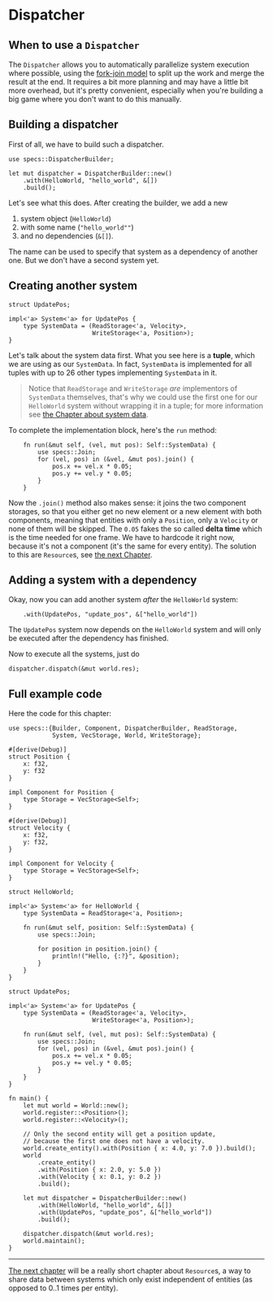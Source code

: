 # Dispatcher

## When to use a `Dispatcher`

The `Dispatcher` allows you to automatically parallelize
system execution where possible, using the [fork-join model][fj] to split up the
work and merge the result at the end. It requires a bit more planning
and may have a little bit more overhead, but it's pretty convenient,
especially when you're building a big game where you don't
want to do this manually.

[fj]: https://en.wikipedia.org/wiki/Fork–join_model

## Building a dispatcher

First of all, we have to build such a dispatcher.

```rust,ignore
use specs::DispatcherBuilder;

let mut dispatcher = DispatcherBuilder::new()
    .with(HelloWorld, "hello_world", &[])
    .build();
```

Let's see what this does. After creating the builder,
we add a new

1) system object (`HelloWorld`)
2) with some name (`"hello_world""`)
3) and no dependencies (`&[]`).

The name can be used to specify that system
as a dependency of another one. But we don't have a second
system yet.

## Creating another system

```rust,ignore
struct UpdatePos;

impl<'a> System<'a> for UpdatePos {
    type SystemData = (ReadStorage<'a, Velocity>,
                       WriteStorage<'a, Position>);
}
```

Let's talk about the system data first. What you see here is a **tuple**, which we are using as our `SystemData`.
In fact, `SystemData` is implemented for all tuples with up to 26 other types implementing `SystemData` in it.

> Notice that `ReadStorage` and `WriteStorage` *are* implementors of `SystemData`
  themselves, that's why we could use the first one for our `HelloWorld` system
  without wrapping it in a tuple; for more information see
  [the Chapter about system data][cs].

[cs]: ./06_system_data.html

To complete the implementation block, here's the `run` method:

```rust,ignore
    fn run(&mut self, (vel, mut pos): Self::SystemData) {
        use specs::Join;
        for (vel, pos) in (&vel, &mut pos).join() {
            pos.x += vel.x * 0.05;
            pos.y += vel.y * 0.05;
        }
    }
```

Now the `.join()` method also makes sense: it joins the two component
storages, so that you either get no new element or a new element with
both components, meaning that entities with only a `Position`, only
a `Velocity` or none of them will be skipped. The `0.05` fakes the
so called **delta time** which is the time needed for one frame.
We have to hardcode it right now, because it's not a component (it's the
same for every entity). The solution to this are `Resource`s, see
[the next Chapter][c4].

[c4]: ./04_resources.html

## Adding a system with a dependency

Okay, now you can add another system *after* the `HelloWorld` system:

```rust,ignore
    .with(UpdatePos, "update_pos", &["hello_world"])
```

The `UpdatePos` system now depends on the `HelloWorld` system and will only
be executed after the dependency has finished.

Now to execute all the systems, just do

```rust,ignore
dispatcher.dispatch(&mut world.res);
```

## Full example code

Here the code for this chapter:

```rust,ignore
use specs::{Builder, Component, DispatcherBuilder, ReadStorage,
            System, VecStorage, World, WriteStorage};

#[derive(Debug)]
struct Position {
    x: f32,
    y: f32
}

impl Component for Position {
    type Storage = VecStorage<Self>;
}

#[derive(Debug)]
struct Velocity {
    x: f32,
    y: f32,
}

impl Component for Velocity {
    type Storage = VecStorage<Self>;
}

struct HelloWorld;

impl<'a> System<'a> for HelloWorld {
    type SystemData = ReadStorage<'a, Position>;

    fn run(&mut self, position: Self::SystemData) {
        use specs::Join;

        for position in position.join() {
            println!("Hello, {:?}", &position);
        }
    }
}

struct UpdatePos;

impl<'a> System<'a> for UpdatePos {
    type SystemData = (ReadStorage<'a, Velocity>,
                       WriteStorage<'a, Position>);

    fn run(&mut self, (vel, mut pos): Self::SystemData) {
        use specs::Join;
        for (vel, pos) in (&vel, &mut pos).join() {
            pos.x += vel.x * 0.05;
            pos.y += vel.y * 0.05;
        }
    }
}

fn main() {
    let mut world = World::new();
    world.register::<Position>();
    world.register::<Velocity>();

    // Only the second entity will get a position update,
    // because the first one does not have a velocity.
    world.create_entity().with(Position { x: 4.0, y: 7.0 }).build();
    world
        .create_entity()
        .with(Position { x: 2.0, y: 5.0 })
        .with(Velocity { x: 0.1, y: 0.2 })
        .build();

    let mut dispatcher = DispatcherBuilder::new()
        .with(HelloWorld, "hello_world", &[])
        .with(UpdatePos, "update_pos", &["hello_world"])
        .build();

    dispatcher.dispatch(&mut world.res);
    world.maintain();
}
```

---

[The next chapter][c4] will be a really short chapter about `Resource`s,
a way to share data between systems which only exist independent of
entities (as opposed to 0..1 times per entity).
